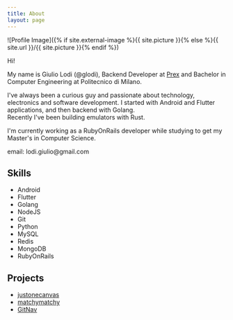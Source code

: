 ```yaml
---
title: About
layout: page
---
```

![Profile Image]({% if site.external-image %}{{ site.picture }}{% else %}{{ site.url }}/{{ site.picture }}{% endif %})

<p>Hi!</p>

<p>My name is Giulio Lodi (@glodi), Backend Developer at <a href="https://www.prex.it">Prex</a> and Bachelor in Computer Engineering at Politecnico di Milano.</p>

<p>I've always been a curious guy and passionate about technology, electronics and software development. 
I started with Android and Flutter applications, and then backend with Golang.<br>
Recently I've been building emulators with Rust.</p>

<p>I'm currently working as a RubyOnRails developer while studying to get my Master's in Computer Science.</p>

<p>email: lodi.giulio@gmail.com</p>

<h2>Skills</h2>

<ul class="skill-list">
	<li>Android</li>
	<li>Flutter</li>
	<li>Golang</li>
	<li>NodeJS</li>
	<li>Git</li>
	<li>Python</li>
	<li>MySQL</li>
	<li>Redis</li>
	<li>MongoDB</li>
	<li>RubyOnRails</li>
</ul>

<h2>Projects</h2>

<ul>
	<li><a href="https://github.com/GLodi/justonecanvas">justonecanvas</a></li>
	<li><a href="https://github.com/GLodi/matchymatchy">matchymatchy</a></li>
	<li><a href="https://github.com/GLodi/GitNav">GitNav</a></li>
</ul>
